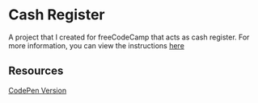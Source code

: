 # Cash Register
A project that I created for freeCodeCamp that acts as cash register. For more information, you can view the instructions [here](https://www.freecodecamp.org/learn/javascript-algorithms-and-data-structures/javascript-algorithms-and-data-structures-projects/cash-register)

## Resources
[CodePen Version](https://codepen.io/lchap701/full/ExWENVm)
